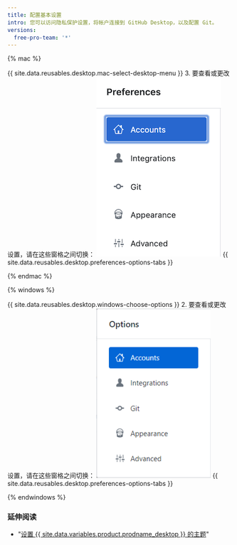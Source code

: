 ```yaml
---
title: 配置基本设置
intro: 您可以访问隐私保护设置，将帐户连接到 GitHub Desktop，以及配置 Git。
versions:
  free-pro-team: '*'
---
```


{% mac %}

{{ site.data.reusables.desktop.mac-select-desktop-menu }}
3. 要查看或更改设置，请在这些窗格之间切换： ![首选项菜单导航](/assets/images/help/desktop/mac-select-accounts-pane.png)
{{ site.data.reusables.desktop.preferences-options-tabs }}

{% endmac %}

{% windows %}

{{ site.data.reusables.desktop.windows-choose-options }}
2. 要查看或更改设置，请在这些窗格之间切换： ![选项菜单导航](/assets/images/help/desktop/windows-select-accounts-pane.png)
{{ site.data.reusables.desktop.preferences-options-tabs }}

{% endwindows %}

### 延伸阅读

- "[设置 {{ site.data.variables.product.prodname_desktop }} 的主题](/desktop/guides/getting-started-with-github-desktop/setting-a-theme-for-github-desktop)"
